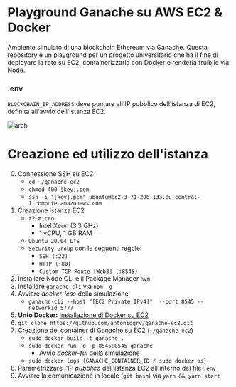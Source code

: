 # Playground Ganache su AWS EC2 & Docker
Ambiente simulato di una blockchain Ethereum via Ganache. Questa repository è un playground per un progetto universitario che ha il fine di deployare la rete su EC2, containerizzarla con Docker e renderla fruibile via Node.

### .env
`BLOCKCHAIN_IP_ADDRESS` deve puntare all'IP pubblico dell'istanza di EC2, definita all'avvio dell'istanza EC2.

![arch](https://github.com/antoniogrv/ganache-ec2/blob/master/deliverables/arch.svg)

# Creazione ed utilizzo dell'istanza

0. Connessione SSH su EC2
    - `cd ~/ganache-ec2`
    - `chmod 400 [key].pem`
    - `ssh -i "[key].pem" ubuntu@ec2-3-71-206-133.eu-central-1.compute.amazonaws.com`
1. Creazione istanza EC2 
    - `t2.micro`
        - Intel Xeon (3,3 GHz)
        - 1 vCPU, 1 GB RAM
    - `Ubuntu 20.04 LTS`
    - `Security Group` con le seguenti regole:
        - `SSH (:22)`
        - `HTTP (:80)`
        - `Custom TCP Route [Web3] (:8545)`
2. Installare Node CLI e il Package Manager `nvm`
3. Installare `ganache-cli` via `npm -g`
4. Avviare _docker-less_ della simulazione 
    - `ganache-cli --host "[EC2 Private IPv4]"  --port 8545 --networkId 5777`
5. **Unto Docker:** [Installazione di Docker su EC2](https://dev.to/nazmifeeroz/build-your-own-remote-private-blockchain-with-aws-and-ganache-part-2-2cie)
6. `git clone https://github.com/antoniogrv/ganache-ec2.git`
7. Creazione del container di Ganache su EC2 (`~/ganache-ec2`)
    - `sudo docker build -t ganache .`
    - `sudo docker run -d -p 8545:8545 ganache`
        - Avvio _docker-ful_ della simulazione
    - `sudo docker logs {GANACHE_CONTAINER_ID / sudo docker ps}`
8. Parametrizzare l'IP *pubblico* dell'istanza EC2 all'interno del file `.env`
9. Avviare la comunicazione in locale (`git bash`) via `yarn && yarn start`
